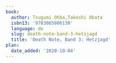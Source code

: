 ```yaml
---
book:
  author: Tsugumi Ohba,Takeshi Obata
  isbn13: '9783865806130'
  language: de
  slug: death-note-band-3-hetzjagd
  title: 'Death Note, Band 3: Hetzjagd'
plan:
  date_added: '2020-10-04'
---
```

